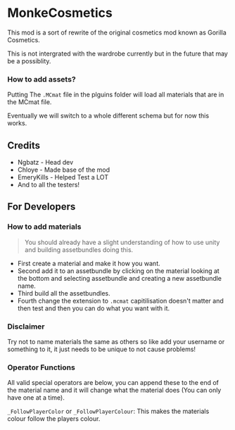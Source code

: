 # MonkeCosmetics
This mod is a sort of rewrite of the original cosmetics mod known as Gorilla Cosmetics.

This is not intergrated with the wardrobe currently but in the future that may be a possiblity.

### How to add assets?
Putting The `.MCmat` file in the plguins folder will load all materials that are in the MCmat file.

Eventually we will switch to a whole different schema but for now this works.

## Credits

* Ngbatz - Head dev
* Chloye - Made base of the mod
* EmeryKills - Helped Test a LOT
* And to all the testers!

## For Developers

### How to add materials
> You should already have a slight understanding of how to use unity and building assetbundles doing this.
* First create a material and make it how you want.
* Second add it to an assetbundle by clicking on the material looking at the bottom and selecting assetbundle and creating a new assetbundle name.
* Third build all the assetbundles.
* Fourth change the extension to `.mcmat` capitilisation doesn't matter and then test and then you can do what you want with it.

### Disclaimer
Try not to name materials the same as others so like add your username or something to it, it just needs to be unique to not cause problems!

### Operator Functions
All valid special operators are below, you can append these to the end of the material name and it will change what the material does (You can only have one at a time).

`_FollowPlayerColor` or `_FollowPlayerColour`: This makes the materials colour follow the players colour.
